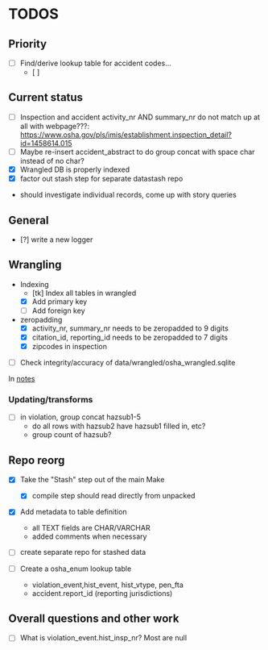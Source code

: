 
# TODOS

## Priority 

- [ ] Find/derive lookup table for accident codes...
    - [ ]

## Current status

- [ ] Inspection and accident activity_nr AND summary_nr do not match up at all with webpage???: https://www.osha.gov/pls/imis/establishment.inspection_detail?id=1458614.015
- [ ] Maybe re-insert accident_abstract to do group concat with space char instead of no char?
- [X] Wrangled DB is properly indexed
- [X] factor out stash step for separate datastash repo

- should investigate individual records, come up with story queries

## General

- [?] write a new logger

## Wrangling



- Indexing
    - [tk] Index all tables in wrangled
    - [X] Add primary key
    - [ ] Add foreign key

- zeropadding
    - [X] activity_nr, summary_nr needs to be zeropadded to 9 digits
    - [X] citation_id, reporting_id needs to be zeropadded to 7 digits
    - [X] zipcodes in inspection

- [ ] Check integrity/accuracy of data/wrangled/osha_wrangled.sqlite

In [notes](notes/notes-wrangle-update-transform-data.md)


### Updating/transforms

- [ ] in violation, group concat hazsub1-5
    - do all rows with hazsub2 have hazsub1 filled in, etc?
    - group count of hazsub? 


## Repo reorg

- [X] Take the "Stash" step out of the main Make
    - [X] compile step should read directly from unpacked
- [X] Add metadata to table definition
    - all TEXT fields are CHAR/VARCHAR
    - added comments when necessary

- [ ] create separate repo for stashed data

- [ ] Create a osha_enum lookup table
    - violation_event,hist_event, hist_vtype, pen_fta
    - accident.report_id (reporting jurisdictions)

## Overall questions and other work

- [ ] What is violation_event.hist_insp_nr? Most are null

